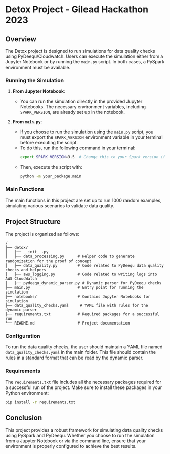 
# Detox Project - Gilead Hackathon 2023

## Overview

The Detox project is designed to run simulations for data quality checks using PyDeequ/Cloudwatch. Users can execute the simulation either from a Jupyter Notebook or by running the `main.py` script. In both cases, a PySpark environment must be available.

### Running the Simulation

1. **From Jupyter Notebook**: 
   - You can run the simulation directly in the provided Jupyter Notebooks. The necessary environment variables, including `SPARK_VERSION`, are already set up in the notebook.

2. **From `main.py`**:
   - If you choose to run the simulation using the `main.py` script, you must export the `SPARK_VERSION` environment variable in your terminal before executing the script. 
   - To do this, run the following command in your terminal:
     ```bash
     export SPARK_VERSION=3.5  # Change this to your Spark version if needed
     ```
   - Then, execute the script with:
     ```bash
     python -m your_package.main
     ```

### Main Functions

The main functions in this project are set up to run 1000 random examples, simulating various scenarios to validate data quality.

## Project Structure

The project is organized as follows:

```
/
├── detox/
│   ├── __init__.py
│   ├── data_processing.py      # Helper code to generate randomization for the proof of concept
│   ├── data_quality.py         # Code related to PyDeequ data quality checks and helpers
│   ├── aws_logging.py          # Code related to writing logs into AWS CloudWatch
│   ├── pydeequ_dynamic_parser.py # Dynamic parser for PyDeequ checks
├── main.py                     # Entry point for running the simulation
├── notebooks/                  # Contains Jupyter Notebooks for simulation
├── data_quality_checks.yaml     # YAML file with rules for the dynamic parser
├── requirements.txt            # Required packages for a successful run
└── README.md                   # Project documentation
```

### Configuration

To run the data quality checks, the user should maintain a YAML file named `data_quality_checks.yaml` in the main folder. This file should contain the rules in a standard format that can be read by the dynamic parser.

### Requirements

The `requirements.txt` file includes all the necessary packages required for a successful run of the project. Make sure to install these packages in your Python environment:

```bash
pip install -r requirements.txt
```

## Conclusion

This project provides a robust framework for simulating data quality checks using PySpark and PyDeequ. Whether you choose to run the simulation from a Jupyter Notebook or via the command line, ensure that your environment is properly configured to achieve the best results.
